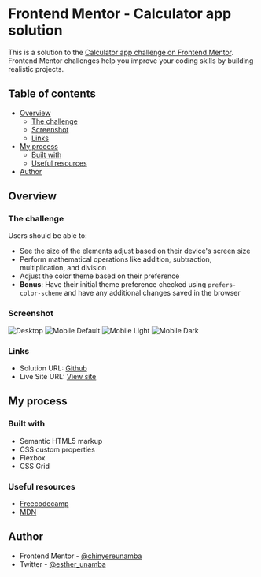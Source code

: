 # Frontend Mentor - Calculator app solution

This is a solution to the [Calculator app challenge on Frontend Mentor](https://www.frontendmentor.io/challenges/calculator-app-9lteq5N29). Frontend Mentor challenges help you improve your coding skills by building realistic projects. 

## Table of contents

- [Overview](#overview)
  - [The challenge](#the-challenge)
  - [Screenshot](#screenshot)
  - [Links](#links)
- [My process](#my-process)
  - [Built with](#built-with)
  - [Useful resources](#useful-resources)
- [Author](#author)

## Overview

### The challenge

Users should be able to:

- See the size of the elements adjust based on their device's screen size
- Perform mathematical operations like addition, subtraction, multiplication, and division
- Adjust the color theme based on their preference
- **Bonus**: Have their initial theme preference checked using `prefers-color-scheme` and have any additional changes saved in the browser

### Screenshot

![Desktop](./desktop-screenshot.jpg)
![Mobile Default](./mobile-screenshot-default.png)
![Mobile Light](./mobile-screenshot-light.png)
![Mobile Dark](./mobile-screenshot-dark.png)

### Links

- Solution URL: [Github](https://github.com/chinyereunamba/calculator-app)
- Live Site URL: [View site](https://sparkling-pie-3b1507.netlify.app)

## My process

### Built with

- Semantic HTML5 markup
- CSS custom properties
- Flexbox
- CSS Grid
### Useful resources

- [Freecodecamp](https://www.freecodecamp.org) 
- [MDN](https://developer.mozilla.org/)

## Author

- Frontend Mentor - [@chinyereunamba](https://www.frontendmentor.io/profile/chinyereunamba)
- Twitter - [@esther_unamba](https://www.twitter.com/esther_unamba)
